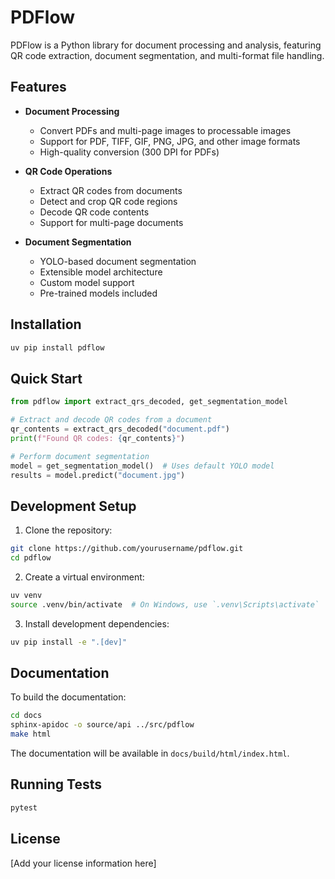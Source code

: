 # PDFlow

PDFlow is a Python library for document processing and analysis, featuring QR code extraction, document segmentation, and multi-format file handling.

## Features

- **Document Processing**
  - Convert PDFs and multi-page images to processable images
  - Support for PDF, TIFF, GIF, PNG, JPG, and other image formats
  - High-quality conversion (300 DPI for PDFs)

- **QR Code Operations**
  - Extract QR codes from documents
  - Detect and crop QR code regions
  - Decode QR code contents
  - Support for multi-page documents

- **Document Segmentation**
  - YOLO-based document segmentation
  - Extensible model architecture
  - Custom model support
  - Pre-trained models included

## Installation

```bash
uv pip install pdflow
```

## Quick Start

```python
from pdflow import extract_qrs_decoded, get_segmentation_model

# Extract and decode QR codes from a document
qr_contents = extract_qrs_decoded("document.pdf")
print(f"Found QR codes: {qr_contents}")

# Perform document segmentation
model = get_segmentation_model()  # Uses default YOLO model
results = model.predict("document.jpg")
```

## Development Setup

1. Clone the repository:
```bash
git clone https://github.com/yourusername/pdflow.git
cd pdflow
```

2. Create a virtual environment:
```bash
uv venv
source .venv/bin/activate  # On Windows, use `.venv\Scripts\activate`
```

3. Install development dependencies:
```bash
uv pip install -e ".[dev]"
```

## Documentation

To build the documentation:

```bash
cd docs
sphinx-apidoc -o source/api ../src/pdflow
make html
```

The documentation will be available in `docs/build/html/index.html`.

## Running Tests

```bash
pytest
```

## License

[Add your license information here]